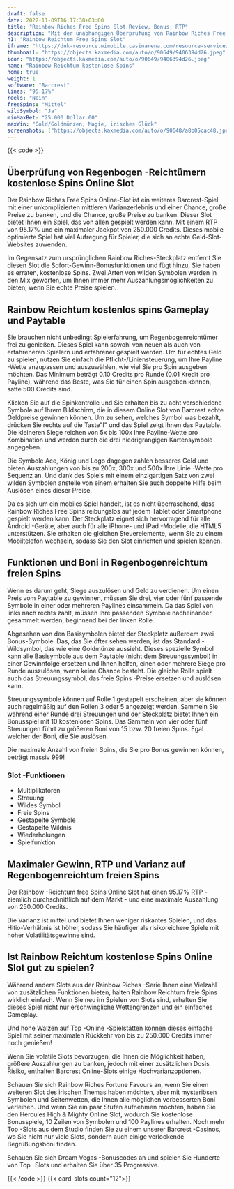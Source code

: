 ```yaml
---
draft: false
date: 2022-11-09T16:17:38+03:00
title: "Rainbow Riches Free Spins Slot Review, Bonus, RTP"
description: "Mit der unabhängigen Überprüfung von Rainbow Riches Free Spins Slot aus Barcrest können Sie kostenlos oder echtes Geld spielen und hier einen Bonus erhalten!"
h1: "Rainbow Reichtum Free Spins Slot"
iframe: "https://dnk-resource.wimobile.casinarena.com/resource-service/game.html?game=rainbowrichesfreespins&partnercode=mockpartner&realmoney=false&demo=true&gaffing=true"
thumbnail: "https://objects.kaxmedia.com/auto/o/90649/9406394d26.jpeg"
icon: "https://objects.kaxmedia.com/auto/o/90649/9406394d26.jpeg"
name: "Rainbow Reichtum kostenlose Spins"
home: true
weight: 1
software: "Barcrest"
lines: "95.17%"
reels: "Nein"
freeSpins: "Mittel"
wildSymbol: "Ja"
minMaxBet: "25.000 Dollar.00"
maxWin: "Gold/Goldmünzen, Magie, irisches Glück"
screenshots: ["https://objects.kaxmedia.com/auto/o/90648/a8b05cac48.jpeg"]
---
```


{{< code >}}<h2>Überprüfung von Regenbogen -Reichtümern kostenlose Spins Online Slot</h2><p>Der Rainbow Riches Free Spins Online-Slot ist ein weiteres Barcrest-Spiel mit einer unkomplizierten mittleren Varianzerlebnis und einer Chance, große Preise zu banken, und die Chance, große Preise zu banken. Dieser Slot bietet Ihnen ein Spiel, das von allen gespielt werden kann. Mit einem RTP von 95.17% und ein maximaler Jackpot von 250.000 Credits. Dieses mobile optimierte Spiel hat viel Aufregung für Spieler, die sich an echte Geld-Slot-Websites zuwenden.</p><p>Im Gegensatz zum ursprünglichen Rainbow Riches-Steckplatz entfernt Sie diesen Slot die Sofort-Gewinn-Bonusfunktionen und fügt hinzu, Sie haben es erraten, kostenlose Spins. Zwei Arten von wilden Symbolen werden in den Mix geworfen, um Ihnen immer mehr Auszahlungsmöglichkeiten zu bieten, wenn Sie echte Preise spielen.</p><h2>Rainbow Reichtum kostenlos spins Gameplay und Paytable</h2><p>Sie brauchen nicht unbedingt Spielerfahrung, um Regenbogenreichtümer frei zu genießen. Dieses Spiel kann sowohl von neuen als auch von erfahreneren Spielern und erfahrener gespielt werden. Um für echtes Geld zu spielen, nutzen Sie einfach die Pflicht-/Liniensteuerung, um Ihre Payline -Wette anzupassen und auszuwählen, wie viel Sie pro Spin ausgeben möchten. Das Minimum beträgt 0.10 Credits pro Runde (0.01 Kredit pro Payline), während das Beste, was Sie für einen Spin ausgeben können, satte 500 Credits sind.</p><p>Klicken Sie auf die Spinkontrolle und Sie erhalten bis zu acht verschiedene Symbole auf Ihrem Bildschirm, die in diesem Online Slot von Barcrest echte Geldpreise gewinnen können. Um zu sehen, welches Symbol was bezahlt, drücken Sie rechts auf die Taste"I" und das Spiel zeigt Ihnen das Paytable. Die kleineren Siege reichen von 5x bis 100x Ihre Payline-Wette pro Kombination und werden durch die drei niedrigrangigen Kartensymbole angegeben.</p><p>Die Symbole Ace, König und Logo dagegen zahlen besseres Geld und bieten Auszahlungen von bis zu 200x, 300x und 500x Ihre Linie -Wette pro Sequenz an. Und dank des Spiels mit einem einzigartigen Satz von zwei wilden Symbolen anstelle von einem erhalten Sie auch doppelte Hilfe beim Auslösen eines dieser Preise.</p><p>Da es sich um ein mobiles Spiel handelt, ist es nicht überraschend, dass Rainbow Riches Free Spins reibungslos auf jedem Tablet oder Smartphone gespielt werden kann. Der Steckplatz eignet sich hervorragend für alle Android -Geräte, aber auch für alle iPhone- und iPad -Modelle, die HTML5 unterstützen. Sie erhalten die gleichen Steuerelemente, wenn Sie zu einem Mobiltelefon wechseln, sodass Sie den Slot einrichten und spielen können.</p><h2>Funktionen und Boni in Regenbogenreichtum freien Spins</h2><p>Wenn es darum geht, Siege auszulösen und Geld zu verdienen. Um einen Preis vom Paytable zu gewinnen, müssen Sie drei, vier oder fünf passende Symbole in einer oder mehreren Paylines einsammeln. Da das Spiel von links nach rechts zahlt, müssen Ihre passenden Symbole nacheinander gesammelt werden, beginnend bei der linken Rolle.</p><p>Abgesehen von den Basisymbolen bietet der Steckplatz außerdem zwei Bonus-Symbole. Das, das Sie öfter sehen werden, ist das Standard -Wildsymbol, das wie eine Goldmünze aussieht. Dieses spezielle Symbol kann alle Basisymbole aus dem Paytable (nicht dem Streuungssymbol) in einer Gewinnfolge ersetzen und Ihnen helfen, einen oder mehrere Siege pro Runde auszulösen, wenn keine Chance besteht. Die gleiche Rolle spielt auch das Streuungssymbol, das freie Spins -Preise ersetzen und auslösen kann.</p><p>Streuungssymbole können auf Rolle 1 gestapelt erscheinen, aber sie können auch regelmäßig auf den Rollen 3 oder 5 angezeigt werden. Sammeln Sie während einer Runde drei Streuungen und der Steckplatz bietet Ihnen ein Bonusspiel mit 10 kostenlosen Spins. Das Sammeln von vier oder fünf Streuungen führt zu größeren Boni von 15 bzw. 20 freien Spins. Egal welcher der Boni, die Sie auslösen.</p><p>Die maximale Anzahl von freien Spins, die Sie pro Bonus gewinnen können, beträgt massiv 999!</p><h3>
Slot -Funktionen</h3><ul>
<li></span>
Multiplikatoren</li>
<li></span>
Streuung</li>
<li></span>
Wildes Symbol</li>
<li></span>
Freie Spins</li>
<li></span>
Gestapelte Symbole</li>
<li></span>
Gestapelte Wildnis</li>
<li></span>
Wiederholungen</li>
<li></span>
Spielfunktion</li></ul><h2>Maximaler Gewinn, RTP und Varianz auf Regenbogenreichtum freien Spins</h2><p>Der Rainbow -Reichtum free Spins Online Slot hat einen 95.17% RTP - ziemlich durchschnittlich auf dem Markt - und eine maximale Auszahlung von 250.000 Credits.</p><p>Die Varianz ist mittel und bietet Ihnen weniger riskantes Spielen, und das Hitio-Verhältnis ist höher, sodass Sie häufiger als risikoreichere Spiele mit hoher Volatilitätsgewinne sind.</p><h2>Ist Rainbow Reichtum kostenlose Spins Online Slot gut zu spielen?</h2><p>Während andere Slots aus der Rainbow Riches -Serie Ihnen eine Vielzahl von zusätzlichen Funktionen bieten, halten Rainbow Reichtum freie Spins wirklich einfach. Wenn Sie neu im Spielen von Slots sind, erhalten Sie dieses Spiel nicht nur erschwingliche Wettengrenzen und ein einfaches Gameplay.</p><p>Und hohe Walzen auf Top -Online -Spielstätten können dieses einfache Spiel mit seiner maximalen Rückkehr von bis zu 250.000 Credits immer noch genießen!</p><p>Wenn Sie volatile Slots bevorzugen, die Ihnen die Möglichkeit haben, größere Auszahlungen zu banken, jedoch mit einer zusätzlichen Dosis Risiko, enthalten Barcrest Online-Slots einige Hochvarianzoptionen.</p><p>Schauen Sie sich Rainbow Riches Fortune Favours an, wenn Sie einen weiteren Slot des irischen Themas haben möchten, aber mit mysteriösen Symbolen und Seitenwetten, die Ihnen alle möglichen verbesserten Boni verleihen. Und wenn Sie ein paar Stufen aufnehmen möchten, haben Sie den Hercules High & Mighty Online Slot, wodurch Sie kostenlose Bonusspiele, 10 Zeilen von Symbolen und 100 Paylines erhalten. Noch mehr Top -Slots aus dem Studio finden Sie zu einem unserer Barcrest -Casinos, wo Sie nicht nur viele Slots, sondern auch einige verlockende Begrüßungsboni finden.</p><p>
Schauen Sie sich Dream Vegas -Bonuscodes an und spielen Sie Hunderte von Top -Slots und erhalten Sie über 35 Progressive.</p>{{< /code >}}
{{< card-slots count="12">}}